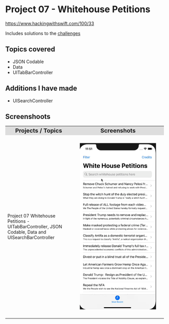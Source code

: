 # Project 07 - Whitehouse Petitions

https://www.hackingwithswift.com/100/33

Includes solutions to the [challenges](https://www.hackingwithswift.com/read/7/6/wrap-up)

## Topics covered

- JSON Codable 
- Data 
- UITabBarController

## Additions I have made

- UISearchController

## Screenshoots

<table style="width: 500px;">
  <tbody>
    <tr style="background: #ddd; font-weight: bolder; font-size: 18px">
      <td style="width: 350px; text-align: center;">
        Projects / Topics
      </td>
      <td style="width: 800px; text-align: center;">
        Screenshots
      </td>
    </tr>
    <tr>
      <td style="width: 150px;">
        Project 07 Whitehouse Petitions - UITabBarController, JSON Codable, Data and UISearchBarController
      </td>
      <td style="width: 250px; padding: 25px;">
        <img src="screenshots/gif2_P07.gif" width="350px">
      </td>
    </tr>
  </tbody>
</table>
